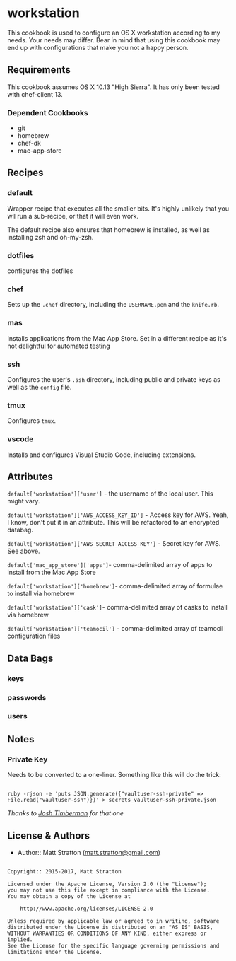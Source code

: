 # workstation

This cookbook is used to configure an OS X workstation according to my needs. Your needs may differ. Bear in mind that using this cookbook may end up with configurations that make you not a happy person.

## Requirements

This cookbook assumes OS X 10.13 "High Sierra". It has only been tested with chef-client 13.

### Dependent Cookbooks

* git
* homebrew
* chef-dk
* mac-app-store

## Recipes

### default

Wrapper recipe that executes all the smaller bits. It's highly unlikely that you wll run a sub-recipe, or that it will even work.

The default recipe also ensures that homebrew is installed, as well as installing zsh and oh-my-zsh.

### dotfiles

configures the dotfiles

### chef

Sets up the `.chef` directory, including the `USERNAME.pem` and the `knife.rb`.

### mas

Installs applications from the Mac App Store. Set in a different recipe as it's not delightful for automated testing

### ssh

Configures the user's `.ssh` directory, including public and private keys as well as the `config` file.

### tmux

Configures `tmux`.

### vscode

Installs and configures Visual Studio Code, including extensions.

## Attributes
`default['workstation']['user']` - the username of the local user. This might vary.

`default['workstation']['AWS_ACCESS_KEY_ID']` - Access key for AWS. Yeah, I know, don't put it in an attribute. This will be refactored to an encrypted databag.

`default['workstation']['AWS_SECRET_ACCESS_KEY']` - Secret key for AWS. See above.

`default['mac_app_store']['apps']`- comma-delimited array of apps to install from the Mac App Store

`default['workstation']['homebrew']`- comma-delimited array of formulae to install via homebrew

`default['workstation']['cask']`- comma-delimited array of casks to install via homebrew

`default['workstation']['teamocil']` - comma-delimited array of teamocil configuration files

## Data Bags

### keys

### passwords

### users

## Notes

### Private Key

Needs to be converted to a one-liner. Something like this will do the trick:

``` shell

ruby -rjson -e 'puts JSON.generate({"vaultuser-ssh-private" => File.read("vaultuser-ssh")})' > secrets_vaultuser-ssh-private.json

```

*Thanks to [Josh Timberman](http://jtimberman.housepub.org/blog/2013/09/10/managing-secrets-with-chef-vault/) for that one*

## License & Authors

* Author:: Matt Stratton (<matt.stratton@gmail.com>)

```text

Copyright:: 2015-2017, Matt Stratton

Licensed under the Apache License, Version 2.0 (the "License");
you may not use this file except in compliance with the License.
You may obtain a copy of the License at

    http://www.apache.org/licenses/LICENSE-2.0

Unless required by applicable law or agreed to in writing, software
distributed under the License is distributed on an "AS IS" BASIS,
WITHOUT WARRANTIES OR CONDITIONS OF ANY KIND, either express or implied.
See the License for the specific language governing permissions and
limitations under the License.
